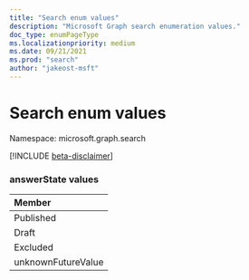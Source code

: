 ```yaml
---
title: "Search enum values"
description: "Microsoft Graph search enumeration values."
doc_type: enumPageType
ms.localizationpriority: medium
ms.date: 09/21/2021
ms.prod: "search"
author: "jakeost-msft"
---
```


# Search enum values

Namespace: microsoft.graph.search

[!INCLUDE [beta-disclaimer](../../includes/beta-disclaimer.md)]

### answerState values

|Member|
|:---|
|Published|
|Draft|
|Excluded|
|unknownFutureValue|

<!--
{
  "type": "#page.annotation",
  "namespace": "microsoft.graph.search"
}
-->